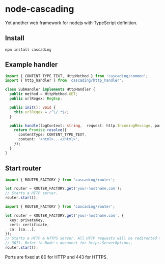 # node-cascading
Yet another web framework for nodejs with TypeScript definition.

## Install
```
npm install cascading
```

## Example handler

```TypeScript
import { CONTENT_TYPE_TEXT, HttpMethod } from 'cascading/common';
import { http_handler } from 'cascading/http_handler';

class SubHandler implements HttpHandler {
  public method = HttpMethod.GET;
  public urlRegex: RegExp;

  public init(): void {
    this.urlRegex = /^\/.*$/;
  }

  public handle(logContext: string,  request: http.IncomingMessage, parsedUrl: url.Url): Promise<HttpResponse> {
    return Promise.resolve({
      contentType: CONTENT_TYPE_TEXT,
      content: '<html>...</html>',
    });
  }
}
```

## Start router

```TypeScript
import { ROUTER_FACTORY } from 'cascading/router';

let router = ROUTER_FACTORY.get('your-hostname.com');
// Starts a HTTP server.
router.start();

```

```TypeScript
import { ROUTER_FACTORY } from 'cascading/router';

let router = ROUTER_FACTORY.get('your-hostname.com', {
  key: privateKey,
  cert: certificate,
  ca: [ca...],
});
// Starts a HTTP & HTTPS server. All HTTP requests will be redirected to HTTPS temporarily (Code
// 307). Refer to Node's document for https.ServerOptions.
router.start();

```

Ports are fixed at 80 for HTTP and 443 for HTTPS.
